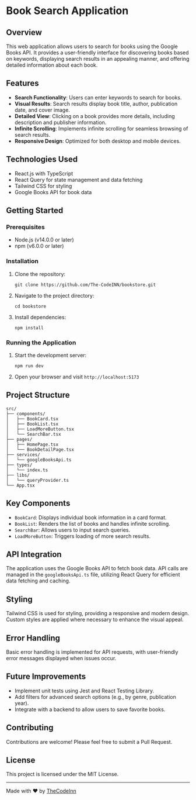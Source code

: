# Book Search Application

## Overview

This web application allows users to search for books using the Google Books API. It provides a user-friendly interface for discovering books based on keywords, displaying search results in an appealing manner, and offering detailed information about each book.

## Features

- **Search Functionality**: Users can enter keywords to search for books.
- **Visual Results**: Search results display book title, author, publication date, and cover image.
- **Detailed View**: Clicking on a book provides more details, including description and publisher information.
- **Infinite Scrolling**: Implements infinite scrolling for seamless browsing of search results.
- **Responsive Design**: Optimized for both desktop and mobile devices.

## Technologies Used

- React.js with TypeScript
- React Query for state management and data fetching
- Tailwind CSS for styling
- Google Books API for book data

## Getting Started

### Prerequisites

- Node.js (v14.0.0 or later)
- npm (v6.0.0 or later)

### Installation

1. Clone the repository:

   ```
   git clone https://github.com/The-CodeINN/bookstore.git
   ```

2. Navigate to the project directory:

   ```
   cd bookstore
   ```

3. Install dependencies:
   ```
   npm install
   ```

### Running the Application

1. Start the development server:

   ```
   npm run dev
   ```

2. Open your browser and visit `http://localhost:5173`

## Project Structure

```
src/
├── components/
│   ├── BookCard.tsx
│   ├── BookList.tsx
│   ├── LoadMoreButton.tsx
│   └── SearchBar.tsx
├── pages/
│   ├── HomePage.tsx
│   └── BookDetailPage.tsx
├── services/
│   └── googleBooksApi.ts
├── types/
│   └── index.ts
├── libs/
│   └── queryProvider.ts
└── App.tsx
```

## Key Components

- `BookCard`: Displays individual book information in a card format.
- `BookList`: Renders the list of books and handles infinite scrolling.
- `SearchBar`: Allows users to input search queries.
- `LoadMoreButton`: Triggers loading of more search results.

## API Integration

The application uses the Google Books API to fetch book data. API calls are managed in the `googleBooksApi.ts` file, utilizing React Query for efficient data fetching and caching.

## Styling

Tailwind CSS is used for styling, providing a responsive and modern design. Custom styles are applied where necessary to enhance the visual appeal.

## Error Handling

Basic error handling is implemented for API requests, with user-friendly error messages displayed when issues occur.

## Future Improvements

- Implement unit tests using Jest and React Testing Library.
- Add filters for advanced search options (e.g., by genre, publication year).
- Integrate with a backend to allow users to save favorite books.

## Contributing

Contributions are welcome! Please feel free to submit a Pull Request.

## License

This project is licensed under the MIT License.

---

Made with ❤️ by [TheCodeInn](https://thecodeinn.vercel.app/)

